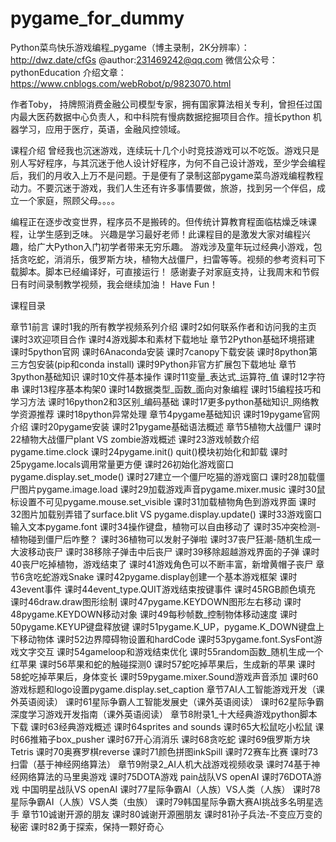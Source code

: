 # pygame_for_dummy
Python菜鸟快乐游戏编程_pygame（博主录制，2K分辨率）：http://dwz.date/cfGs
@author:231469242@qq.com
微信公众号：pythonEducation
介绍文章：https://www.cnblogs.com/webRobot/p/9823070.html

作者Toby，
持牌照消费金融公司模型专家，拥有国家算法相关专利，曾担任过国内最大医药数据中心负责人，和中科院有慢病数据挖掘项目合作。擅长python 机器学习，应用于医疗，英语，金融风控领域。


课程介绍
曾经我也沉迷游戏，连续玩十几个小时竞技游戏可以不吃饭。游戏只是别人写好程序，与其沉迷于他人设计好程序，为何不自己设计游戏，至少学会编程后，我们的月收入上万不是问题。于是便有了录制这部pygame菜鸟游戏编程教程动力。不要沉迷于游戏，我们人生还有许多事情要做，旅游，找到另一个伴侣，成立一个家庭，照顾父母。。。。

编程正在逐步改变世界，程序员不是搬砖的。但传统计算教育程面临枯燥乏味课程，让学生感到乏味。
兴趣是学习最好老师！此课程目的是激发大家对编程兴趣，给广大Python入门初学者带来无穷乐趣。
游戏涉及童年玩过经典小游戏，包括贪吃蛇，消消乐，俄罗斯方块，植物大战僵尸，扫雷等等。视频的参考资料可下载脚本。脚本已经编译好，可直接运行！
感谢妻子对家庭支持，让我周末和节假日有时间录制教学视频，我会继续加油！
Have Fun！

 

课程目录

章节1前言
课时1我的所有教学视频系列介绍
课时2如何联系作者和访问我的主页
课时3欢迎项目合作
课时4游戏脚本和素材下载地址
章节2Python基础环境搭建
课时5python官网
课时6Anaconda安装
课时7canopy下载安装
课时8python第三方包安装(pip和conda install)
课时9Python非官方扩展包下载地址
章节3python基础知识
课时10文件基本操作
课时11变量_表达式_运算符_值
课时12字符串
课时13程序基本构架0
课时14数据类型_函数_面向对象编程
课时15编程技巧和学习方法
课时16python2和3区别_编码基础
课时17更多python基础知识_网络教学资源推荐
课时18python异常处理
章节4pygame基础知识
课时19pygame官网介绍
课时20pygame安装
课时21pygame基础语法概述
章节5植物大战僵尸
课时22植物大战僵尸plant VS zombie游戏概述
课时23游戏帧数介绍pygame.time.clock
课时24pygame.init() quit()模块初始化和卸载
课时25pygame.locals调用常量更方便
课时26初始化游戏窗口pygame.display.set_mode()
课时27建立一个僵尸吃猫的游戏窗口
课时28加载僵尸图片pygame.image.load
课时29加载游戏声音pygame.mixer.music
课时30鼠标设置不可见pygame.mouse.set_visible
课时31加载植物角色到游戏界面
课时32图片加载别弄错了surface.blit VS pygame.display.update()
课时33游戏窗口输入文本pygame.font
课时34操作键盘，植物可以自由移动了
课时35冲突检测-植物碰到僵尸后咋整？
课时36植物可以发射子弹啦
课时37丧尸狂潮-随机生成一大波移动丧尸
课时38移除子弹击中后丧尸
课时39移除超越游戏界面的子弹
课时40丧尸吃掉植物，游戏结束了
课时41游戏角色可以不断丰富，新增黄帽子丧尸
章节6贪吃蛇游戏Snake
课时42pygame.display创建一个基本游戏框架
课时43event事件
课时44event_type.QUIT游戏结束按键事件
课时45RGB颜色填充
课时46draw.draw图形绘制
课时47pygame.KEYDOWN图形左右移动
课时48pygame.KEYDOWN移动对象
课时49每秒帧数_控制物体移动速度
课时50pygame.KEYUP键盘释放键
课时51pygame.K_UP，pygame.K_DOWN键盘上下移动物体
课时52边界障碍物设置和hardCode
课时53pygame.font.SysFont游戏文字交互
课时54gameloop和游戏结束优化
课时55random函数_随机生成一个红苹果
课时56苹果和蛇的触碰探测0
课时57蛇吃掉苹果后，生成新的苹果
课时58蛇吃掉苹果后，身体变长
课时59pygame.mixer.Sound游戏声音添加
课时60游戏标题和logo设置pygame.display.set_caption
章节7AI人工智能游戏开发（课外英语阅读）
课时61星际争霸人工智能发展史（课外英语阅读）
课时62星际争霸深度学习游戏开发指南（课外英语阅读）
章节8附录1_十大经典游戏python脚本下载
课时63经典游戏概述
课时64sprites and sounds
课时65大松鼠吃小松鼠
课时66推箱子box_pusher
课时67开心消消乐
课时68贪吃蛇
课时69俄罗斯方块Tetris
课时70奥赛罗棋reverse
课时71颜色拼图inkSpill
课时72赛车比赛
课时73扫雷（基于神经网络算法）
章节9附录2_AI人机大战游戏视频收录
课时74基于神经网络算法的马里奥游戏
课时75DOTA游戏 pain战队VS openAI
课时76DOTA游戏 中国明星战队VS openAI
课时77星际争霸AI（人族）VS人类（人族）
课时78星际争霸AI（人族）VS人类（虫族）
课时79韩国星际争霸大赛AI挑战多名明星选手
章节10诚谢开源的朋友
课时80诚谢开源圈朋友
课时81孙子兵法-不变应万变的秘密
课时82勇于探索，保持一颗好奇心
